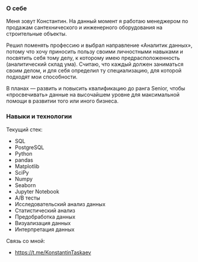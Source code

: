### О себе

Меня зовут Константин. На данный момент я работаю менеджером по продажам сантехнического и инженерного оборудования на строительные объекты. 

Решил поменять профессию и выбрал направление «Аналитик данных», потому что хочу приносить пользу своими личностными навыками и посвятить себя тому делу, к которому имею предрасположенность (аналитический склад ума). Считаю, что каждый должен заниматься своим делом, и для себя определил ту специализацию, для которой подходят мои способности.

В планах — развить и повысить квалификацию до ранга Senior, чтобы «просвечивать» данные на высочайшем уровне для максимальной помощи в развитии того или иного бизнеса.

### Навыки и технологии

Текущий стек:
- SQL
- PostgreSQL
- Python
- pandas
- Matplotlib
- SciPy
- Numpy
- Seaborn
- Jupyter Notebook
- A/B тесты
- Исследовательский анализ данных
- Статистический анализ
- Предобработка данных
- Визуализация данных
- Интерпретация данных

Связь со мной:
- https://t.me/KonstantinTaskaev
